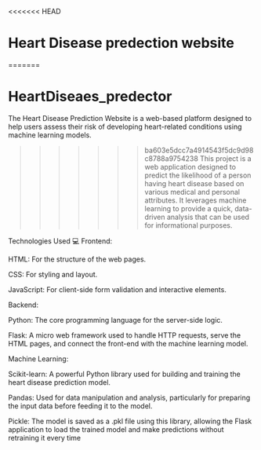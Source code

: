 <<<<<<< HEAD
# Heart Disease predection website
=======
# HeartDiseaes_predector
The Heart Disease Prediction Website is a web-based platform designed to help users assess their risk of developing heart-related conditions using machine learning models.
>>>>>>> ba603e5dcc7a4914543f5dc9d98c8788a9754238
This project is a web application designed to predict the likelihood of a person having heart disease based on various medical and personal attributes. It leverages machine learning to provide a quick, data-driven analysis that can be used for informational purposes.

Technologies Used 💻
Frontend:

HTML: For the structure of the web pages.

CSS: For styling and layout.

JavaScript: For client-side form validation and interactive elements.

Backend:

Python: The core programming language for the server-side logic.

Flask: A micro web framework used to handle HTTP requests, serve the HTML pages, and connect the front-end with the machine learning model.

Machine Learning:

Scikit-learn: A powerful Python library used for building and training the heart disease prediction model.

Pandas: Used for data manipulation and analysis, particularly for preparing the input data before feeding it to the model.

Pickle: The model is saved as a .pkl file using this library, allowing the Flask application to load the trained model and make predictions without retraining it every time